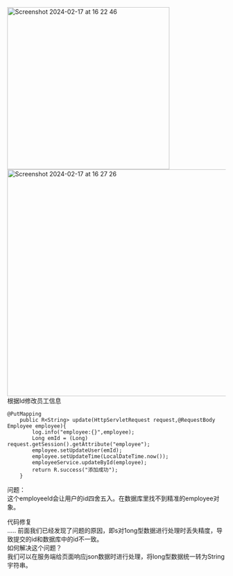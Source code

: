 <img width="374" alt="Screenshot 2024-02-17 at 16 22 46" src="https://github.com/xkong-study/reggie_delivery_note/assets/100473178/dc68ffff-d9ee-493c-bc70-1450d7cd07c2">
<img width="523" alt="Screenshot 2024-02-17 at 16 27 26" src="https://github.com/xkong-study/reggie_delivery_note/assets/100473178/8106ecba-8720-4412-99bd-77435c23a365">
根据Id修改员工信息          

```code
@PutMapping
    public R<String> update(HttpServletRequest request,@RequestBody Employee employee){
        log.info("employee:{}",employee);
        Long emId = (Long) request.getSession().getAttribute("employee");
        employee.setUpdateUser(emId);
        employee.setUpdateTime(LocalDateTime.now());
        employeeService.updateById(employee);
        return R.success("添加成功");
    }
```
问题：       
这个employeeId会让用户的id四舍五入。在数据库里找不到精准的employee对象。       

代码修复        
.....
前面我们已经发现了问题的原因，即s对1ong型数据进行处理时丢失精度，导致提交的id和数据库中的id不一致。    
如何解决这个问题？    
我们可以在服务端给页面响应json数据时进行处理，将long型数据统一转为String宇符串。  
